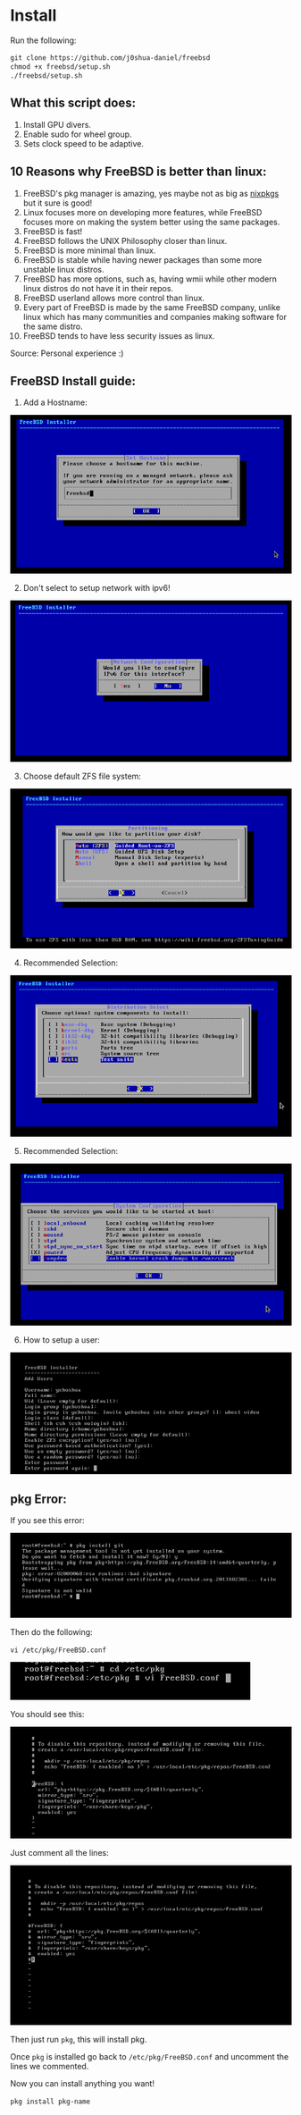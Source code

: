 # Install

Run the following:
```
git clone https://github.com/j0shua-daniel/freebsd
chmod +x freebsd/setup.sh
./freebsd/setup.sh
```

## What this script does:
1. Install GPU divers.
2. Enable sudo for wheel group.
3. Sets clock speed to be adaptive.

## 10 Reasons why FreeBSD is better than linux:

1. FreeBSD's pkg manager is amazing, yes maybe not as big as [nixpkgs](https://nixos.org/nixos/packages.html) but it sure is good!
2. Linux focuses more on developing more features, while FreeBSD focuses more on making the system better using the same packages.
3. FreeBSD is fast!
4. FreeBSD follows the UNIX Philosophy closer than linux.
5. FreeBSD is more minimal than linux.
6. FreeBSD is stable while having newer packages than some more unstable linux distros.
7. FreeBSD has more options, such as, having wmii while other modern linux distros do not have it in their repos.
8. FreeBSD userland allows more control than linux.
9. Every part of FreeBSD is made by the same FreeBSD company, unlike linux which has many communities and companies making software for the same distro.
10. FreeBSD tends to have less security issues as linux.

Source: Personal experience :)

## FreeBSD Install guide:

1. Add a Hostname:

![hostname](https://github.com/j0shua-daniel/images/blob/main/hostname.png?raw=true)

2. Don't select to setup network with ipv6!

![ipv6](https://github.com/j0shua-daniel/images/blob/main/ipv6.png?raw=true)

3. Choose default ZFS file system:

![zfs](https://github.com/j0shua-daniel/images/blob/main/zfs.png?raw=true)

4. Recommended Selection:

![dist-select](https://github.com/j0shua-daniel/images/blob/main/distselect.png?raw=true)

5. Recommended Selection:

![select](https://github.com/j0shua-daniel/images/blob/main/select.png?raw=true)

6. How to setup a user:

![user-setup](https://github.com/j0shua-daniel/images/blob/main/user.png?raw=true)

## pkg Error:

If you see this error:

![error](https://github.com/j0shua-daniel/images/blob/main/pkg-error.png?raw=true)

Then do the following:

`vi /etc/pkg/FreeBSD.conf`

![vi](https://github.com/j0shua-daniel/images/blob/main/vi.png?raw=true)

You should see this:

![this](https://github.com/j0shua-daniel/images/blob/main/default-file.png?raw=true)

Just comment all the lines:

![comment](https://github.com/j0shua-daniel/images/blob/main/pkg-after.png?raw=true)

Then just run `pkg`, this will install pkg. 

Once `pkg` is installed go back to `/etc/pkg/FreeBSD.conf` and uncomment the lines we commented.

Now you can install anything you want! 

`pkg install pkg-name`
